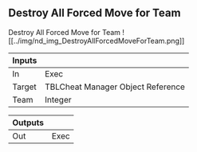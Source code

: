 ## Destroy All Forced Move for Team
Destroy All Forced Move for Team
![[../img/nd_img_DestroyAllForcedMoveForTeam.png]]

|Inputs||
|--|--|
| In | Exec |
| Target | TBLCheat Manager Object Reference |
| Team | Integer |

|Outputs||
|--|--|
| Out | Exec |
